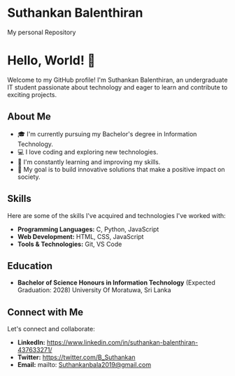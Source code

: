 # Suthankan Balenthiran
My personal Repository
# Hello, World! 👋

Welcome to my GitHub profile! I'm Suthankan Balenthiran, an undergraduate IT student passionate about technology and eager to learn and contribute to exciting projects.

## About Me
- 🎓 I'm currently pursuing my Bachelor's degree in Information Technology.
- 💻 I love coding and exploring new technologies.
- 🌱 I'm constantly learning and improving my skills.
- 🚀 My goal is to build innovative solutions that make a positive impact on society.

## Skills
Here are some of the skills I've acquired and technologies I've worked with:
- **Programming Languages:** C, Python, JavaScript
- **Web Development:** HTML, CSS, JavaScript
- **Tools & Technologies:** Git, VS Code

## Education
- **Bachelor of Science Honours in Information Technology** (Expected Graduation: 2028)
  University Of Moratuwa, Sri Lanka

## Connect with Me
Let's connect and collaborate:
- **LinkedIn:** https://www.linkedin.com/in/suthankan-balenthiran-437633271/
- **Twitter:** https://twitter.com/B_Suthankan
- **Email:** mailto: Suthankanbala2019@gmail.com


